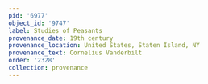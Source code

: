 ```yaml
---
pid: '6977'
object_id: '9747'
label: Studies of Peasants
provenance_date: 19th century
provenance_location: United States, Staten Island, NY
provenance_text: Cornelius Vanderbilt
order: '2328'
collection: provenance
---
```

